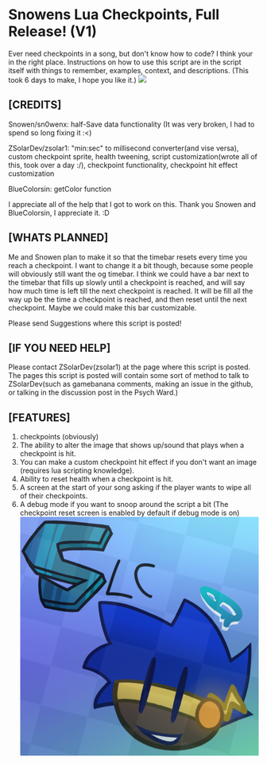 # Snowens Lua Checkpoints, Full Release! (V1)
Ever need checkpoints in a song, but don't know how to code? I think your in the right place.
Instructions on how to use this script are in the script itself with things to remember, examples,
context, and descriptions. (This took 6 days to make, I hope you like it.)
![](https://github.com/ZSolar1/Snowens-Lua-Checkpoints-Full-Release/blob/main/Preview.gif)
## [CREDITS]
Snowen/sn0wenx: half-Save data functionality (It was very broken, I had to spend so long fixing it :<)

ZSolarDev/zsolar1: "min:sec" to millisecond converter(and vise versa), custom checkpoint sprite,
health tweening, script customization(wrote all of this, took over a day :/), checkpoint functionality,
checkpoint hit effect customization

BlueColorsin: getColor function

I appreciate all of the help that I got to work on this. Thank you Snowen and BlueColorsin, I appreciate it. :D
## [WHATS PLANNED]
Me and Snowen plan to make it so that the timebar resets every time you reach a checkpoint. I want to change it a bit though, because some
people will obviously still want the og timebar. I think we could have a bar next to the timebar that fills up slowly until a checkpoint is reached, and
will say how much time is left till the next checkpoint is reached. It will be fill all the way up be the time a checkpoint is reached, and then reset
until the next checkpoint. Maybe we could make this bar customizable.

Please send Suggestions where this script is posted!
## [IF YOU NEED HELP]
Please contact ZSolarDev(zsolar1) at the page where this script is posted. The pages this script is posted will contain some sort of method
to talk to ZSolarDev(such as gamebanana comments, making an issue in the github, or talking in the discussion post in the Psych Ward.)
## [FEATURES]
1. checkpoints (obviously)
2. The ability to alter the image that shows up/sound that plays when a checkpoint is hit.
3. You can make a custom checkpoint hit effect if you don't want an image (requires lua scripting knowledge).
4. Ability to reset health when a checkpoint is hit.
5. A screen at the start of your song asking if the player wants to wipe all of their checkpoints.
6. A debug mode if you want to snoop around the script a bit (The checkpoint reset screen is enabled by default if debug mode is on)
![](https://github.com/ZSolar1/Snowens-Lua-Checkpoints-Full-Release/blob/main/Slc%20logo%20v2.png)
